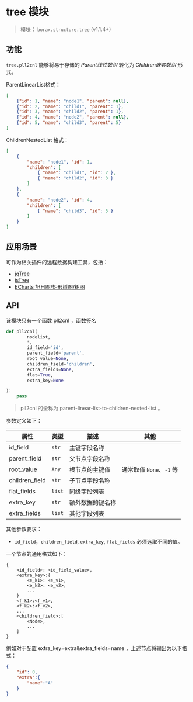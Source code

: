 # tree 模块

> 模块： `borax.structure.tree` (v1.1.4+)

## 功能

`tree.pll2cnl` 能够将易于存储的 *Parent线性数组* 转化为 *Children嵌套数组* 形式。


ParentLinearList格式：
```json
[
    {"id": 1, "name": "node1", "parent": null},
    {"id": 2, "name": "child1", "parent": 1},
    {"id": 3, "name": "child2", "parent": 1},
    {"id": 4, "name": "node2", "parent": null},
    {"id": 5, "name": "child3", "parent": 5}
]
```


ChildrenNestedList 格式：

```json
[
    {
        "name": "node1", "id": 1,
        "children": [
            { "name": "child1", "id": 2 },
            { "name": "child2", "id": 3 }
        ]
    },
    {
        "name": "node2", "id": 4,
        "children": [
            { "name": "child3", "id": 5 }
        ]
    }
]
```

## 应用场景

可作为相关插件的远程数据构建工具，包括：

- [jqTree](http://mbraak.github.io/jqTree/)
- [jsTree](https://www.jstree.com/)
- [ECharts 旭日图/矩形树图/树图](http://echarts.baidu.com/)

## API

该模块只有一个函数 pll2cnl ，函数签名


```python
def pll2cnl(
        nodelist,
        *,
        id_field='id',
        parent_field='parent',
        root_value=None,
        children_field='children',
        extra_fields=None,
        flat=True,
        extra_key=None

):
    pass
```

> pll2cnl 的全称为 parent-linear-list-to-children-nested-list 。

参数定义如下：

| 属性 | 类型 | 描述 | 其他 |
| ------ | ------ | ------ | ------ |
| id_field | `str` | 主键字段名称  | |
| parent_field | `str` | 父节点字段名称 | |
| root_value | `Any` | 根节点的主键值 | 通常取值 `None`、`-1` 等 |
| children_field | `str` | 子节点字段名称 | |
| flat_fields | `list` | 同级字段列表 | |
| extra_key | `str` | 额外数据的键名称 | |
| extra_fields | `list` | 其他字段列表 | |

其他参数要求：

- `id_field`，`children_field`, `extra_key`, `flat_fields` 必须选取不同的值。

一个节点的通用格式如下：

```
{
    <id_field>: <id_field_value>,
    <extra_key>:{
        <e_k1>: <e_v1>,
        <e_k2>: <e_v2>,
        ...
    }
    <f_k1>:<f_v1>,
    <f_k2>:<f_v2>,
    ...
    <children_field>:[
        <Node>,
        ...
    ]
}
```

例如对于配置 extra_key=extra&extra_fields=name ，上述节点将输出为以下格式：

```json
{
    "id": 0,
    "extra":{
        "name":"A"
    }
}
```

